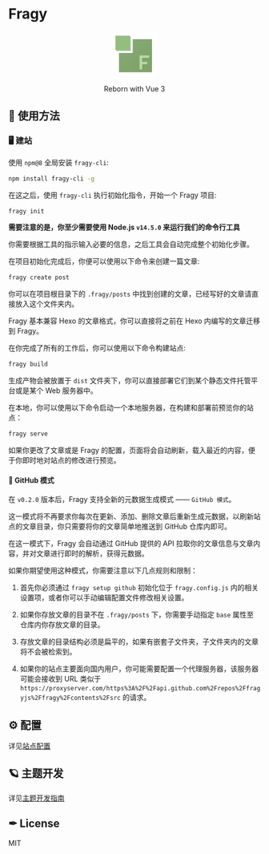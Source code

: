 # Fragy

<div align="center">
 <img src="https://github.com/fragyjs/fragy/blob/main/assets/logo.png?raw=true" width="88">
 <p>Reborn with Vue 3</p>
</div>

## 🔧 使用方法

### 🖥 建站

使用 `npm@8` 全局安装 `fragy-cli`:

```bash
npm install fragy-cli -g
```

在这之后，使用 `fragy-cli` 执行初始化指令，开始一个 Fragy 项目:

```bash
fragy init
```

**需要注意的是，你至少需要使用 Node.js `v14.5.0` 来运行我们的命令行工具**

你需要根据工具的指示输入必要的信息，之后工具会自动完成整个初始化步骤。

在项目初始化完成后，你便可以使用以下命令来创建一篇文章:

```bash
fragy create post
```

你可以在项目根目录下的 `.fragy/posts` 中找到创建的文章，已经写好的文章请直接放入这个文件夹内。

Fragy 基本兼容 Hexo 的文章格式，你可以直接将之前在 Hexo 内编写的文章迁移到 Fragy。

在你完成了所有的工作后，你可以使用以下命令构建站点:

```bash
fragy build
```

生成产物会被放置于 `dist` 文件夹下，你可以直接部署它们到某个静态文件托管平台或是某个 Web 服务器中。

在本地，你可以使用以下命令启动一个本地服务器，在构建和部署前预览你的站点：

```bash
fragy serve
```

如果你更改了文章或是 Fragy 的配置，页面将会自动刷新，载入最近的内容，便于你即时地对站点的修改进行预览。

#### 🚀 GitHub 模式

在 `v0.2.0` 版本后，Fragy 支持全新的元数据生成模式 —— `GitHub 模式`。

这一模式将不再要求你每次在更新、添加、删除文章后重新生成元数据，以刷新站点的文章目录，你只需要将你的文章简单地推送到 GitHub 仓库内即可。

在这一模式下，Fragy 会自动通过 GitHub 提供的 API 拉取你的文章信息与文章内容，并对文章进行即时的解析，获得元数据。

如果你期望使用这种模式，你需要注意以下几点规则和限制：

1. 首先你必须通过 `fragy setup github` 初始化位于 `fragy.config.js` 内的相关设置项，或者你可以手动编辑配置文件修改相关设置。

2. 如果你存放文章的目录不在 `.fragy/posts` 下，你需要手动指定 `base` 属性至仓库内你存放文章的目录。

3. 存放文章的目录结构必须是扁平的，如果有嵌套子文件夹，子文件夹内的文章将不会被检索到。

4. 如果你的站点主要面向国内用户，你可能需要配置一个代理服务器，该服务器可能会接收到 URL 类似于 `https://proxyserver.com/https%3A%2F%2Fapi.github.com%2Frepos%2Ffragyjs%2Ffragy%2Fcontents%2Fsrc` 的请求。

## ⚙ 配置

详见[站点配置](https://github.com/fragyjs/fragy/blob/main/docs/zh-CN/%E7%AB%99%E7%82%B9%E9%85%8D%E7%BD%AE.md)

## 🪐 主题开发

详见[主题开发指南](https://github.com/fragyjs/fragy/blob/main/docs/zh-CN/%E4%B8%BB%E9%A2%98%E5%BC%80%E5%8F%91%E6%8C%87%E5%8D%97.md)

## ✒ License

MIT

